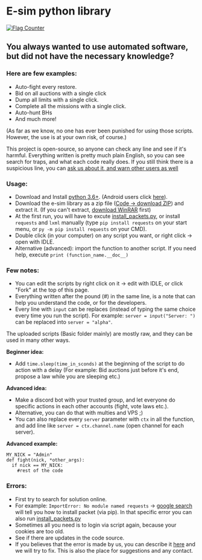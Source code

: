 # E-sim python library
[![Flag Counter](https://s01.flagcounter.com/mini/5j6R/bg_FFFFFF/txt_000000/border_CCCCCC/flags_0/)](https://info.flagcounter.com/5j6R)

## You always wanted to use automated software, but did not have the necessary knowledge?
### Here are few examples:
- Auto-fight every restore.
- Bid on all auctions with a single click
- Dump all limits with a single click.
- Complete all the missions with a single click.
- Auto-hunt BHs
- And much more!

(As far as we know, no one has ever been punished for using those scripts. However, the use is at your own risk, of course.)

This project is open-source, so anyone can check any line and see if it's harmful.
Everything written is pretty much plain English, so you can see search for traps, and what each code really does.
If you still think there is a suspicious line, you can [ask us about it, and warn other users as well](https://github.com/e-sim-python/scripts/issues)

### Usage:
- Download and Install [python 3.6+](https://www.python.org/downloads/). (Android users click [here](https://github.com/e-sim-python/scripts/issues/2#issuecomment-698446627)).
- Download the e-sim library as a zip file ([Code -> download ZIP](https://github.com/e-sim-python/scripts/archive/master.zip)) and extract it. (If you can't extract, [download WinRAR](https://www.rarlab.com/) first)
- At the first run, you will have to excute [install_packets.py](https://github.com/e-sim-python/scripts/blob/master/Help_functions/install_packets.py), or install `requests` and `lxml` manually (type `pip install requests` on your start menu, or `py -m pip install requests` on your CMD).
- Double click (in your computer) on any script you want, or right click -> open with IDLE.
- Alternative (advanced): import the function to another script. If you need help, execute `print (function_name.__doc__)`

### Few notes:
- You can edit the scripts by right click on it -> edit with IDLE, or click "Fork" at the top of this page.
- Everything written after the pound (#) in the same line, is a note that can help you understand the code, or for the developers.
- Every line with `input` can be replaces (instead of typing the same choice every time you run the script). For example: `server = input("Server: ")` can be replaced into `server = "alpha"`.

The uploaded scripts (Basic folder mainly) are mostly raw, and they can be used in many other ways.

**Beginner idea:**
- Add `time.sleep(time_in_sconds)` at the beginning of the script to do action with a delay (For example: Bid auctions just before it's end, propose a law while you are sleeping etc.)

**Advanced idea:**
- Make a discord bot with your trusted group, and let everyone do specific actions in each other accounts (fight, vote laws etc.).
- Alternative, you can do that with multies and VPS ;)
- You can also replace every `server` parameter with `ctx` in all the function, and add line like `server = ctx.channel.name` (open channel for each server).

**Advanced example:**
```
MY_NICK = "Admin"
def fight(nick, *other_args):
  if nick == MY_NICK:
    #rest of the code
```

### Errors:
- First try to search for solution online.
- For example: `ImportError: No module named requests` -> [google search](https://www.google.com/search?q=No+module+named+requests) will tell you how to install packet (via pip). In that specific error you can also run [install_packets.py](https://github.com/e-sim-python/scripts/blob/master/Help_functions/install_packets.py)
- Sometimes all you need is to login via script again, because your cookies are too old.
- See if there are updates in the code source.
- If you believes that the error is made by us, you can describe it [here](https://github.com/e-sim-python/scripts/issues) and we will try to fix. This is also the place for suggestions and any contact.
